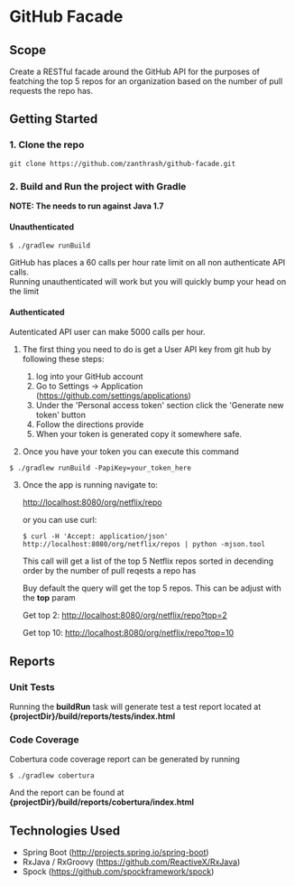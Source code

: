 # GitHub Facade

## Scope

Create a RESTful facade around the GitHub API for the purposes of featching the top 5 repos for an organization based on the number of pull requests the repo has.



## Getting Started

### 1. Clone the repo

```
git clone https://github.com/zanthrash/github-facade.git
```



### 2. Build and Run the project with Gradle

**NOTE: The needs to run against Java 1.7**

#### Unauthenticated
```
$ ./gradlew runBuild 
```

GitHub has places a 60 calls per hour rate limit on all non authenticate API calls.  
Running unauthenticated will work but you will quickly bump your head on the limit

#### Authenticated

Autenticated API user can make 5000 calls per hour.

1. The first thing you need to do is get a User API key from git hub by following these steps: 
    1. log into your GitHub account
    1. Go to Settings -> Application (https://github.com/settings/applications)
    1. Under the 'Personal access token' section click the 'Generate new token' button
    1. Follow the directions provide
    1. When your token is generated copy it somewhere safe.

2. Once you have your token you can execute this command

```
$ ./gradlew runBuild -PapiKey=your_token_here
```


3. Once the app is running navigate to:

    [http://localhost:8080/org/netflix/repo](http://localhost:8080/org/netflix/repos)
    
    
    or you can use curl:
    
    ```
    $ curl -H 'Accept: application/json' http://localhost:8080/org/netflix/repos | python -mjson.tool
    ```
    
    
    This call will get a list of the top 5 Netflix repos sorted in decending order by the number of pull reqests a repo has
    
    Buy default the query will get the top 5 repos. This can be adjust with the **top** param
    
    Get top 2: [http://localhost:8080/org/netflix/repo?top=2](http://localhost:8080/org/netflix/repos?top=2)
    
    Get top 10: [http://localhost:8080/org/netflix/repo?top=10](http://localhost:8080/org/netflix/repos?top=10)
    

    
## Reports

### Unit Tests

Running the **buildRun** task will generate test a test report located at **{projectDir}/build/reports/tests/index.html**

### Code Coverage

Cobertura code coverage report can be generated by running 

```
$ ./gradlew cobertura
```

And the report can be found at  **{projectDir}/build/reports/cobertura/index.html**

## Technologies Used

- Spring Boot (http://projects.spring.io/spring-boot)
- RxJava / RxGroovy (https://github.com/ReactiveX/RxJava)
- Spock (https://github.com/spockframework/spock)

